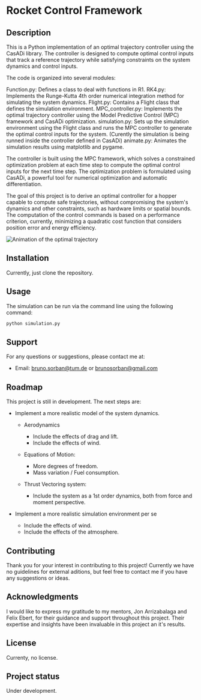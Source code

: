 # Rocket Control Framework

## Description
This is a Python implementation of an optimal trajectory controller using the CasADi library. The controller is designed to compute optimal control inputs that track a reference trajectory while satisfying constraints on the system dynamics and control inputs.

The code is organized into several modules:

Function.py: Defines a class to deal with functions in R1.
RK4.py: Implements the Runge-Kutta 4th order numerical integration method for simulating the system dynamics.
Flight.py: Contains a Flight class that defines the simulation environment.
MPC_controller.py: Implements the optimal trajectory controller using the Model Predictive Control (MPC) framework and CasADi optimization.
simulation.py: Sets up the simulation environment using the Flight class and runs the MPC controller to generate the optimal control inputs for the system. (Curently the simulation is being runned inside the controller defined in CasADi)
animate.py: Animates the simulation results using matplotlib and pygame.

The controller is built using the MPC framework, which solves a constrained optimization problem at each time step to compute the optimal control inputs for the next time step. The optimization problem is formulated using CasADi, a powerful tool for numerical optimization and automatic differentiation.

The goal of this project is to derive an optimal controller for a hopper capable to compute safe trajectories, without compromising the system's dynamics and other constraints, such as hardware limits or spatial bounds. The computation of the control commands is based on a performance criterion, currently, minimizing a quadratic cost function that considers position error and energy efficiency. 
<!-- 
## Badges
On some READMEs, you may see small images that convey metadata, such as whether or not all the tests are passing for the project. You can use Shields to add some to your README. Many services also have instructions for adding a badge.

## Visuals
Depending on what you are making, it can be a good idea to include screenshots or even a video (you'll frequently see GIFs rather than actual videos). Tools like ttygif can help, but check out Asciinema for a more sophisticated method. -->

![Animation of the optimal trajectory](https://gitlab.lrz.de/00000000014B2A56/rocket-control-framework/-/blob/main/Videos/animation.gif)


## Installation
Currently, just clone the repository.

## Usage
The simulation can be run via the command line using the following command:

```bash
python simulation.py
```

## Support
For any questions or suggestions, please contact me at:
- Email: bruno.sorban@tum.de or brunosorban@gmail.com

## Roadmap
This project is still in development. The next steps are:

- Implement a more realistic model of the system dynamics.
    - Aerodynamics
        - Include the effects of drag and lift.
        - Include the effects of wind.

    - Equations of Motion:
        - More degrees of freedom.
        - Mass variation / Fuel consumption.

    - Thrust Vectoring system:
        - Include the system as a 1st order dynamics, both from force and moment perspective.

- Implement a more realistic simulation environment per se
    - Include the effects of wind.
    - Include the effects of the atmosphere.

## Contributing
Thank you for your interest in contributing to this project! Currently we have no guidelines for external aditions, but feel free to contact me if you have any suggestions or ideas.

## Acknowledgments
I would like to express my gratitude to my mentors, Jon Arrizabalaga and Felix Ebert, for their guidance and support throughout this project. Their expertise and insights have been invaluable in this project an it's results.

## License
Currenty, no license.

## Project status
Under development.
